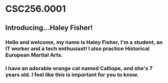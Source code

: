 # CSC256.0001

## Introducing...Haley Fisher!

### Hello and welcome, my name is Haley Fisher, I'm a student, an IT worker and a tech enthusiast! I also practice Historical European Martial Arts.

### I have an adorable orange cat named Calliope, and she's 7 years old. I feel like this is important for you to know. 
